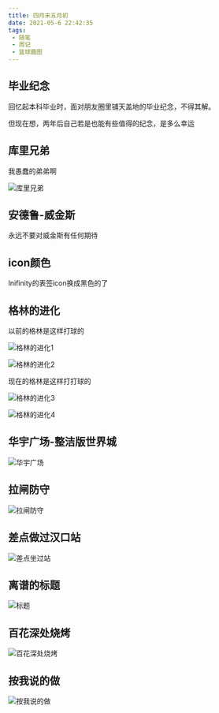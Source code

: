 ```yaml
---
title: 四月末五月初
date: 2021-05-6 22:42:35
tags:
 - 随笔
 - 周记
 - 篮球趣图
---
```

## 毕业纪念
回忆起本科毕业时，面对朋友圈里铺天盖地的毕业纪念，不得其解。

但现在想，两年后自己若是也能有些值得的纪念，是多么幸运
## 库里兄弟
我愚蠢的弟弟啊

![库里兄弟](https://cdn.jsdelivr.net/gh/yeyuezhishui/image-22blog@main/库里兄弟.5piwaewsc3w0.webp)

## 安德鲁-威金斯
永远不要对威金斯有任何期待
## icon颜色
Inifinity的表签icon换成黑色的了
## 格林的进化
以前的格林是这样打球的

![格林的进化1](https://cdn.jsdelivr.net/gh/yeyuezhishui/image-22blog@main/格林的进化1.5ra7j84qngg0.GIF)

![格林的进化2](https://cdn.jsdelivr.net/gh/yeyuezhishui/image-22blog@main/格林的进化2.20xur772fps0.GIF)

现在的格林是这样打打球的

![格林的进化3](https://cdn.jsdelivr.net/gh/yeyuezhishui/image-22blog@main/格林的进化3.51y4xtladlk0.GIF)

![格林的进化4](https://cdn.jsdelivr.net/gh/yeyuezhishui/image-22blog@main/格林的进化4.6y86xmdgl2o0.gif)

## 华宇广场-整洁版世界城
![华宇广场](https://cdn.jsdelivr.net/gh/yeyuezhishui/image-22blog@main/华宇广场.3gxr4jinp840.webp)

## 拉闸防守
![拉闸防守](https://cdn.jsdelivr.net/gh/yeyuezhishui/image-22blog@main/拉闸防守.1tdlncjwa480.GIF)

## 差点做过汉口站
![差点坐过站](https://cdn.jsdelivr.net/gh/yeyuezhishui/image-22blog@main/差点坐过站.57o0wyza6k40.webp)

## 离谱的标题
![标题](https://cdn.jsdelivr.net/gh/yeyuezhishui/image-22blog@main/标题.3e7s58md3480.webp)

## 百花深处烧烤
![百花深处烧烤](https://cdn.jsdelivr.net/gh/yeyuezhishui/image-22blog@main/百花深处烧烤.10l63c40y59s.webp)

## 按我说的做
![按我说的做](https://cdn.jsdelivr.net/gh/yeyuezhishui/image-22blog@main/按我说的做.6igxw5qipf40.GIF)
